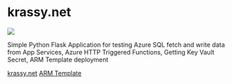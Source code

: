 # krassy.net

<a href="https://portal.azure.com/#create/Microsoft.Template/uri/https%3A%2F%2Fraw.githubusercontent.com%2Fkrassykirov%2FDeployFlaskAppAzureARM%2Fmaster%2FWebSite.json" target="_blank">
    <img src="https://azuredeploy.net/deploybutton.png"/>
</a>
<p>Simple Python Flask Application for testing Azure SQL fetch and write data from App Services, Azure HTTP Triggered Functions, Getting Key Vault Secret, ARM Template deployment </p>
<a href="https://krassy.net/">krassy.net</a>
 <a href= "https://github.com/krassykirov/DeployFlaskAppAzureARM.git"> ARM Template </a>
